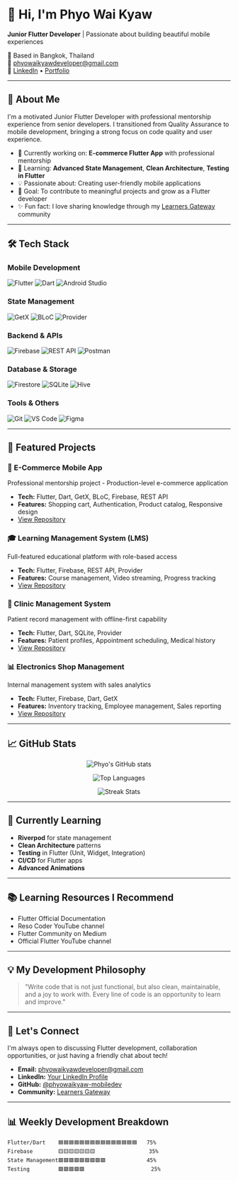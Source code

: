 # 👋 Hi, I'm Phyo Wai Kyaw

**Junior Flutter Developer** | Passionate about building beautiful mobile experiences

📍 Based in Bangkok, Thailand  
📧 phyowaikyawdeveloper@gmail.com  
💼 [LinkedIn](https://linkedin.com/in/your-profile) • [Portfolio](https://your-portfolio-link)

---

## 🚀 About Me

I'm a motivated Junior Flutter Developer with professional mentorship experience from senior developers. I transitioned from Quality Assurance to mobile development, bringing a strong focus on code quality and user experience.

- 🔭 Currently working on: **E-commerce Flutter App** with professional mentorship
- 🌱 Learning: **Advanced State Management**, **Clean Architecture**, **Testing in Flutter**
- 💡 Passionate about: Creating user-friendly mobile applications
- 🎯 Goal: To contribute to meaningful projects and grow as a Flutter developer
- ✨ Fun fact: I love sharing knowledge through my [Learners Gateway](https://facebook.com/learnersgateway30) community

---

## 🛠️ Tech Stack

### Mobile Development
![Flutter](https://img.shields.io/badge/Flutter-02569B?style=for-the-badge&logo=flutter&logoColor=white)
![Dart](https://img.shields.io/badge/Dart-0175C2?style=for-the-badge&logo=dart&logoColor=white)
![Android Studio](https://img.shields.io/badge/Android_Studio-3DDC84?style=for-the-badge&logo=android-studio&logoColor=white)

### State Management
![GetX](https://img.shields.io/badge/GetX-8A2BE2?style=for-the-badge)
![BLoC](https://img.shields.io/badge/BLoC-02569B?style=for-the-badge)
![Provider](https://img.shields.io/badge/Provider-0175C2?style=for-the-badge)

### Backend & APIs
![Firebase](https://img.shields.io/badge/Firebase-FFCA28?style=for-the-badge&logo=firebase&logoColor=black)
![REST API](https://img.shields.io/badge/REST_API-FF6B6B?style=for-the-badge)
![Postman](https://img.shields.io/badge/Postman-FF6C37?style=for-the-badge&logo=postman&logoColor=white)

### Database & Storage
![Firestore](https://img.shields.io/badge/Firestore-FFCA28?style=for-the-badge&logo=firebase&logoColor=black)
![SQLite](https://img.shields.io/badge/SQLite-003B57?style=for-the-badge&logo=sqlite&logoColor=white)
![Hive](https://img.shields.io/badge/Hive-FF6B6B?style=for-the-badge)

### Tools & Others
![Git](https://img.shields.io/badge/Git-F05032?style=for-the-badge&logo=git&logoColor=white)
![VS Code](https://img.shields.io/badge/VS_Code-007ACC?style=for-the-badge&logo=visual-studio-code&logoColor=white)
![Figma](https://img.shields.io/badge/Figma-F24E1E?style=for-the-badge&logo=figma&logoColor=white)

---

## 📱 Featured Projects

### 🛒 E-Commerce Mobile App
Professional mentorship project - Production-level e-commerce application
- **Tech:** Flutter, Dart, GetX, BLoC, Firebase, REST API
- **Features:** Shopping cart, Authentication, Product catalog, Responsive design
- [View Repository](https://github.com/phyowaikyaw-mobiledev/ecommerce-app)

### 🎓 Learning Management System (LMS)
Full-featured educational platform with role-based access
- **Tech:** Flutter, Firebase, REST API, Provider
- **Features:** Course management, Video streaming, Progress tracking
- [View Repository](https://github.com/phyowaikyaw-mobiledev/lms-app)

### 🏥 Clinic Management System
Patient record management with offline-first capability
- **Tech:** Flutter, Dart, SQLite, Provider
- **Features:** Patient profiles, Appointment scheduling, Medical history
- [View Repository](https://github.com/phyowaikyaw-mobiledev/clinic-management)

### 📊 Electronics Shop Management
Internal management system with sales analytics
- **Tech:** Flutter, Firebase, Dart, GetX
- **Features:** Inventory tracking, Employee management, Sales reporting
- [View Repository](https://github.com/phyowaikyaw-mobiledev/electronics-shop-mgmt)

---

## 📈 GitHub Stats

<div align="center">
  
![Phyo's GitHub stats](https://github-readme-stats.vercel.app/api?username=phyowaikyaw-mobiledev&show_icons=true&theme=radical)
  
![Top Languages](https://github-readme-stats.vercel.app/api/top-langs/?username=phyowaikyaw-mobiledev&layout=compact&theme=radical)

![Streak Stats](https://github-readme-streak-stats.herokuapp.com/?user=phyowaikyaw-mobiledev&theme=radical)

</div>

---

## 🌱 Currently Learning

- **Riverpod** for state management
- **Clean Architecture** patterns
- **Testing** in Flutter (Unit, Widget, Integration)
- **CI/CD** for Flutter apps
- **Advanced Animations**

---

## 📚 Learning Resources I Recommend

- Flutter Official Documentation
- Reso Coder YouTube channel
- Flutter Community on Medium
- Official Flutter YouTube channel

---

## 💡 My Development Philosophy

> "Write code that is not just functional, but also clean, maintainable, and a joy to work with. Every line of code is an opportunity to learn and improve."

---

## 🤝 Let's Connect

I'm always open to discussing Flutter development, collaboration opportunities, or just having a friendly chat about tech!

- **Email:** [phyowaikyawdeveloper@gmail.com](mailto:phyowaikyawdeveloper@gmail.com)
- **LinkedIn:** [Your LinkedIn Profile](https://linkedin.com/in/your-profile)
- **GitHub:** [@phyowaikyaw-mobiledev](https://github.com/phyowaikyaw-mobiledev)
- **Community:** [Learners Gateway](https://facebook.com/learnersgateway30)

---

## 📊 Weekly Development Breakdown

```text
Flutter/Dart    🟦🟦🟦🟦🟦🟦🟦🟦🟦🟦🟦🟦🟦🟦🟦   75%
Firebase        🟨🟨🟨🟨🟨🟨🟨                 35%
State Management🟪🟪🟪🟪🟪🟪🟪🟪🟪             45%
Testing         🟩🟩🟩🟩🟩                     25%
